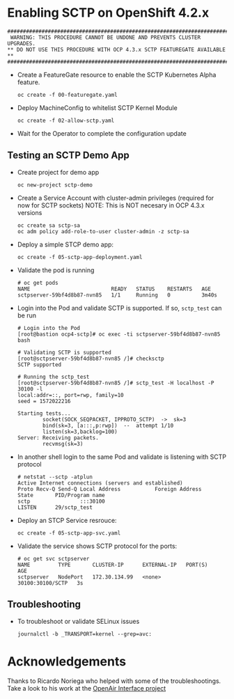 # Enabling SCTP on OpenShift 4.2.x

```
#########################################################################
 WARNING: THIS PROCEDURE CANNOT BE UNDONE AND PREVENTS CLUSTER UPGRADES.
** DO NOT USE THIS PROCEDURE WITH OCP 4.3.x SCTP FEATUREGATE AVAILABLE **
#########################################################################
```

- Create a FeatureGate resource to enable the SCTP Kubernetes Alpha feature.
    ```
    oc create -f 00-featuregate.yaml
    ```

- Deploy MachineConfig to whitelist SCTP Kernel Module
    ```
    oc create -f 02-allow-sctp.yaml
    ```

- Wait for the Operator to complete the configuration update

## Testing an SCTP Demo App

- Create project for demo app 
    ```
    oc new-project sctp-demo
    ```

- Create a Service Account with cluster-admin privileges (required for now for SCTP sockets)
    NOTE: This is NOT necesary in OCP 4.3.x versions
    ```
    oc create sa sctp-sa
    oc adm policy add-role-to-user cluster-admin -z sctp-sa
    ```

- Deploy a simple STCP demo app:
    ```
    oc create -f 05-sctp-app-deployment.yaml
    ```
- Validate the pod is running
    ```
    # oc get pods
    NAME                          READY   STATUS    RESTARTS   AGE
    sctpserver-59bf4d8b87-nvn85   1/1     Running   0          3m40s
    ```
- Login into the Pod and validate SCTP is supported. If so, `sctp_test` can be run
    ```
    # Login into the Pod
    [root@bastion ocp4-sctp]# oc exec -ti sctpserver-59bf4d8b87-nvn85 bash

    # Validating SCTP is supported
    [root@sctpserver-59bf4d8b87-nvn85 /]# checksctp
    SCTP supported

    # Running the sctp_test
    [root@sctpserver-59bf4d8b87-nvn85 /]# sctp_test -H localhost -P 30100 -l
    local:addr=::, port=rwp, family=10
    seed = 1572022216

    Starting tests...
            socket(SOCK_SEQPACKET, IPPROTO_SCTP)  ->  sk=3
            bind(sk=3, [a:::,p:rwp])  --  attempt 1/10
            listen(sk=3,backlog=100)
    Server: Receiving packets.
            recvmsg(sk=3)
    ```
- In another shell login to the same Pod and validate is listening with SCTP protocol
    ```
    # netstat --sctp -atplun
    Active Internet connections (servers and established)
    Proto Recv-Q Send-Q Local Address           Foreign Address         State       PID/Program name
    sctp                :::30100                                        LISTEN      29/sctp_test
    ```

- Deploy an STCP Service resrouce:
    ```
    oc create -f 05-sctp-app-svc.yaml
    ```
- Validate the service shows SCTP protocol for the ports:
    ```
    # oc get svc sctpserver
    NAME         TYPE       CLUSTER-IP      EXTERNAL-IP   PORT(S)            AGE
    sctpserver   NodePort   172.30.134.99   <none>        30100:30100/SCTP   3s
    ```

## Troubleshooting

- To troubleshoot or validate SELinux issues
    ```
    journalctl -b _TRANSPORT=kernel --grep=avc:
    ```

# Acknowledgements

Thanks to Ricardo Noriega who helped with some of the troubleshootings. Take a look to his work at the [OpenAir Interface project](https://github.com/OPENAIRINTERFACE/openair-k8s/tree/master/manifests)

